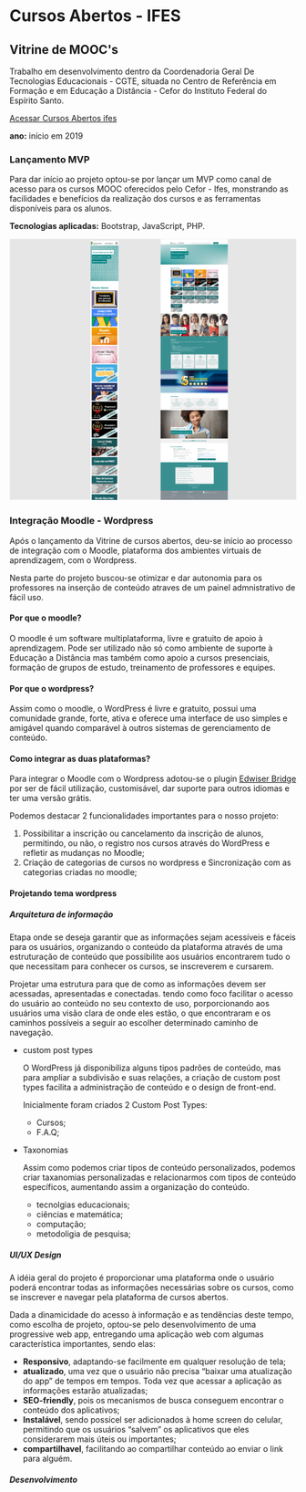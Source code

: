 # Cursos Abertos - IFES
## Vitrine de MOOC's
Trabalho em desenvolvimento dentro da Coordenadoria Geral De Tecnologias Educacionais - CGTE, situada no Centro de Referência em Formação e em Educação a Distância - Cefor do Instituto Federal do Espírito Santo.

[Acessar Cursos Abertos ifes](http://mooc.cefor.ifes.edu.br)

**ano:** início em 2019

### **Lançamento MVP**

Para dar início ao projeto optou-se por lançar um MVP como canal de acesso para os cursos MOOC oferecidos pelo Cefor - Ifes, monstrando as facilidades e benefícios da realização dos cursos e as ferramentas disponíveis para os alunos.

**Tecnologias aplicadas:** Bootstrap, JavaScript, PHP.

![Alt ou título da imagem](/vitrine_small.png)

### **Integração Moodle - Wordpress**

Após o lançamento da Vitrine de cursos abertos, deu-se início ao processo de integração com o Moodle, plataforma dos ambientes virtuais de aprendizagem, com o Wordpress.

Nesta parte do projeto buscou-se otimizar e dar autonomia para os professores na inserção de conteúdo atraves de um painel admnistrativo de fácil uso.

#### Por que o moodle?

O moodle é um software multiplataforma, livre e gratuito de apoio à aprendizagem. Pode ser utilizado não só como ambiente de suporte à Educação a Distância mas também como apoio a cursos presenciais, formação de grupos de estudo, treinamento de professores e equipes.

#### Por que o wordpress?

Assim como o moodle, o WordPress é livre e gratuito, possui uma comunidade grande, forte, ativa e oferece uma interface de uso simples e amigável quando comparável à outros sistemas de gerenciamento de conteúdo.

#### Como integrar as duas plataformas?

Para integrar o Moodle com o Wordpress adotou-se o plugin [Edwiser Bridge](https://edwiser.org/bridge/) por ser de fácil utilização, customisável, dar suporte para outros idiomas e ter uma versão grátis.

Podemos destacar 2 funcionalidades importantes para o nosso projeto:

1. Possibilitar a inscrição ou cancelamento da inscrição de alunos, permitindo, ou não, o registro nos cursos através do WordPress e refletir as mudanças no Moodle;
2. Criação de categorias de cursos no wordpress e Sincronização com as categorias criadas no moodle;

#### Projetando tema wordpress

##### Arquitetura de informação
Etapa onde se deseja garantir que as informações sejam acessíveis e fáceis para os usuários, organizando o conteúdo da plataforma através de uma estruturação de conteúdo que possibilite aos usuários encontrarem tudo o que necessitam para conhecer os cursos, se inscreverem e cursarem. 

Projetar uma estrutura para que de como as informações devem ser acessadas, apresentadas e conectadas. tendo como foco facilitar o acesso do usuário ao conteúdo no seu contexto de uso, porporcionando aos usuários uma visão clara de onde eles estão, o que  encontraram e os caminhos possíveis a seguir ao escolher determinado caminho de navegação.

- custom post types

	O WordPress já disponibiliza alguns tipos padrões de conteúdo, mas para ampliar a subdivisão e suas relações, a criação de custom post types facilita a administração de conteúdo e o design de front-end.

	Inicialmente foram criados 2 Custom Post Types: 
	- Cursos;
	- F.A.Q;
	
- Taxonomias

	Assim como podemos criar tipos de conteúdo personalizados, podemos criar taxanomias personalizadas e relacionarmos com tipos de conteúdo específicos, aumentando assim a organização do conteúdo.
	- tecnolgias educacionais;
	- ciências e matemática;
	- computação;
	- metodoligia de pesquisa;

##### UI/UX Design
A idéia geral do projeto é proporcionar uma plataforma onde o usuário poderá encontrar todas as informações necessárias sobre os cursos, como se inscrever e navegar pela plataforma de cursos abertos.

Dada a dinamicidade do acesso à informação e as tendências deste tempo, como escolha de projeto, optou-se pelo desenvolvimento de uma progressive web app, entregando uma aplicação web com algumas característica importantes, sendo elas:

- **Responsivo**, adaptando-se facilmente em qualquer resolução de tela;
- **atualizado**, uma vez que o usuário não precisa “baixar uma atualização do app” de tempos em tempos. Toda vez que acessar a aplicação as informações estarão atualizadas;
- **SEO-friendly**, pois os mecanismos de busca conseguem encontrar o conteúdo dos aplicativos;
- **Instalável**, sendo possícel ser adicionados à home screen do celular, permitindo que os usuários “salvem” os aplicativos que eles considerarem mais úteis ou importantes;
- **compartilhavel**, facilitando ao compartilhar conteúdo ao enviar o link para alguém.
	
##### Desenvolvimento

